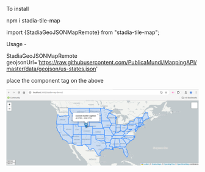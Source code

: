 To install

npm i stadia-tile-map

import {StadiaGeoJSONMapRemote}   from "stadia-tile-map";

Usage -

StadiaGeoJSONMapRemote geojsonUrl='https://raw.githubusercontent.com/PublicaMundi/MappingAPI/master/data/geojson/us-states.json'

place the component tag on the above

![alt text](https://github.com/sanjeevdg/stadia-tile-map/blob/main/stadia-tile-map.png?raw=true)
